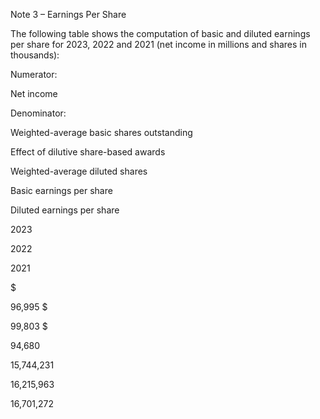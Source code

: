 Note 3 – Earnings Per Share

The  following  table  shows  the  computation  of  basic  and  diluted  earnings  per  share  for  2023,  2022  and  2021  (net  income  in
millions and shares in thousands):

Numerator:

Net income

Denominator:

Weighted-average basic shares outstanding

Effect of dilutive share-based awards

Weighted-average diluted shares

Basic earnings per share

Diluted earnings per share

2023

2022

2021

$

96,995  $

99,803  $

94,680

15,744,231

16,215,963

16,701,272